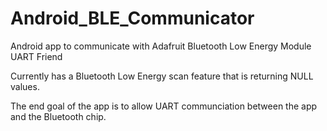 # Android_BLE_Communicator
Android app to communicate with Adafruit Bluetooth Low Energy Module UART Friend

Currently has a Bluetooth Low Energy scan feature that is returning NULL values.

The end goal of the app is to allow UART communciation between the app and the Bluetooth chip.
